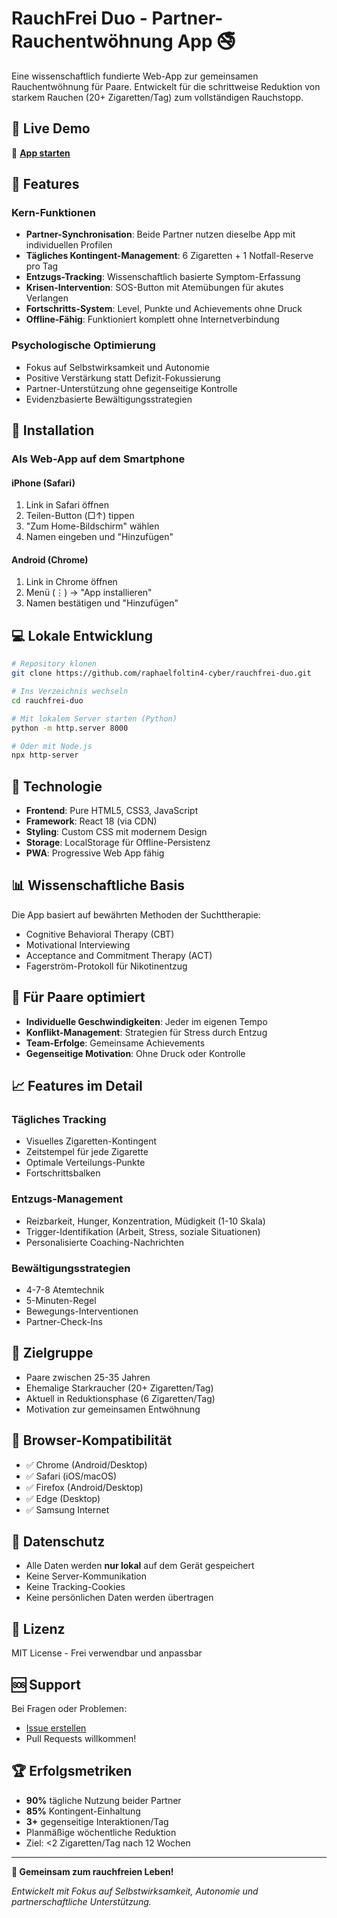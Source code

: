 # RauchFrei Duo - Partner-Rauchentwöhnung App 🚭

Eine wissenschaftlich fundierte Web-App zur gemeinsamen Rauchentwöhnung für Paare. Entwickelt für die schrittweise Reduktion von starkem Rauchen (20+ Zigaretten/Tag) zum vollständigen Rauchstopp.

## 🎯 Live Demo

🔗 **[App starten](https://raphaelfoltin4-cyber.github.io/rauchfrei-duo)**

## 📱 Features

### Kern-Funktionen
- **Partner-Synchronisation**: Beide Partner nutzen dieselbe App mit individuellen Profilen
- **Tägliches Kontingent-Management**: 6 Zigaretten + 1 Notfall-Reserve pro Tag
- **Entzugs-Tracking**: Wissenschaftlich basierte Symptom-Erfassung
- **Krisen-Intervention**: SOS-Button mit Atemübungen für akutes Verlangen
- **Fortschritts-System**: Level, Punkte und Achievements ohne Druck
- **Offline-Fähig**: Funktioniert komplett ohne Internetverbindung

### Psychologische Optimierung
- Fokus auf Selbstwirksamkeit und Autonomie
- Positive Verstärkung statt Defizit-Fokussierung
- Partner-Unterstützung ohne gegenseitige Kontrolle
- Evidenzbasierte Bewältigungsstrategien

## 🚀 Installation

### Als Web-App auf dem Smartphone

#### iPhone (Safari)
1. Link in Safari öffnen
2. Teilen-Button (□↑) tippen
3. "Zum Home-Bildschirm" wählen
4. Namen eingeben und "Hinzufügen"

#### Android (Chrome)
1. Link in Chrome öffnen
2. Menü (⋮) → "App installieren"
3. Namen bestätigen und "Hinzufügen"

## 💻 Lokale Entwicklung

```bash
# Repository klonen
git clone https://github.com/raphaelfoltin4-cyber/rauchfrei-duo.git

# Ins Verzeichnis wechseln
cd rauchfrei-duo

# Mit lokalem Server starten (Python)
python -m http.server 8000

# Oder mit Node.js
npx http-server
```

## 🔧 Technologie

- **Frontend**: Pure HTML5, CSS3, JavaScript
- **Framework**: React 18 (via CDN)
- **Styling**: Custom CSS mit modernem Design
- **Storage**: LocalStorage für Offline-Persistenz
- **PWA**: Progressive Web App fähig

## 📊 Wissenschaftliche Basis

Die App basiert auf bewährten Methoden der Suchttherapie:
- Cognitive Behavioral Therapy (CBT)
- Motivational Interviewing
- Acceptance and Commitment Therapy (ACT)
- Fagerström-Protokoll für Nikotinentzug

## 🤝 Für Paare optimiert

- **Individuelle Geschwindigkeiten**: Jeder im eigenen Tempo
- **Konflikt-Management**: Strategien für Stress durch Entzug
- **Team-Erfolge**: Gemeinsame Achievements
- **Gegenseitige Motivation**: Ohne Druck oder Kontrolle

## 📈 Features im Detail

### Tägliches Tracking
- Visuelles Zigaretten-Kontingent
- Zeitstempel für jede Zigarette
- Optimale Verteilungs-Punkte
- Fortschrittsbalken

### Entzugs-Management
- Reizbarkeit, Hunger, Konzentration, Müdigkeit (1-10 Skala)
- Trigger-Identifikation (Arbeit, Stress, soziale Situationen)
- Personalisierte Coaching-Nachrichten

### Bewältigungsstrategien
- 4-7-8 Atemtechnik
- 5-Minuten-Regel
- Bewegungs-Interventionen
- Partner-Check-Ins

## 🎯 Zielgruppe

- Paare zwischen 25-35 Jahren
- Ehemalige Starkraucher (20+ Zigaretten/Tag)
- Aktuell in Reduktionsphase (6 Zigaretten/Tag)
- Motivation zur gemeinsamen Entwöhnung

## 📱 Browser-Kompatibilität

- ✅ Chrome (Android/Desktop)
- ✅ Safari (iOS/macOS)
- ✅ Firefox (Android/Desktop)
- ✅ Edge (Desktop)
- ✅ Samsung Internet

## 🔐 Datenschutz

- Alle Daten werden **nur lokal** auf dem Gerät gespeichert
- Keine Server-Kommunikation
- Keine Tracking-Cookies
- Keine persönlichen Daten werden übertragen

## 📄 Lizenz

MIT License - Frei verwendbar und anpassbar

## 🆘 Support

Bei Fragen oder Problemen:
- [Issue erstellen](https://github.com/raphaelfoltin4-cyber/rauchfrei-duo/issues)
- Pull Requests willkommen!

## 🏆 Erfolgsmetriken

- **90%** tägliche Nutzung beider Partner
- **85%** Kontingent-Einhaltung
- **3+** gegenseitige Interaktionen/Tag
- Planmäßige wöchentliche Reduktion
- Ziel: <2 Zigaretten/Tag nach 12 Wochen

---

**💪 Gemeinsam zum rauchfreien Leben!**

*Entwickelt mit Fokus auf Selbstwirksamkeit, Autonomie und partnerschaftliche Unterstützung.*
